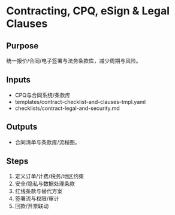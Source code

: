 # Contracting, CPQ, eSign & Legal Clauses

## Purpose

统一报价/合同/电子签署与法务条款库，减少周期与风险。

## Inputs

- CPQ与合同系统/条款库
- templates/contract-checklist-and-clauses-tmpl.yaml
- checklists/contract-legal-and-security.md

## Outputs

- 合同清单与条款库/流程图。

## Steps

1. 定义订单/计费/税务/地区约束
2. 安全/隐私与数据处理条款
3. 红线条款与替代方案
4. 签署流与权限/审计
5. 回款/开票联动
